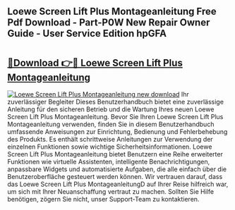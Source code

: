 ## Loewe Screen Lift Plus Montageanleitung Free Pdf Download - Part-P0W New Repair Owner Guide - User Service Edition hpGFA

# <h2><a href="http://df7l1gi.blite.top/?on=Loewe+Screen+Lift+Plus+Montageanleitung">🔗Download 👉🔴 Loewe Screen Lift Plus Montageanleitung</a></h2>

[![Loewe Screen Lift Plus Montageanleitung new download](https://i.imgur.com/lujVjoI.png)](http://df7l1gi.blite.top/?on=Loewe+Screen+Lift+Plus+Montageanleitung)
Ihr zuverlässiger Begleiter Dieses Benutzerhandbuch bietet eine zuverlässige Anleitung für den sicheren Betrieb und die Wartung Ihres neuen Loewe Screen Lift Plus Montageanleitung. Bevor Sie Ihren Loewe Screen Lift Plus Montageanleitung verwenden, finden Sie in diesem Benutzerhandbuch umfassende Anweisungen zur Einrichtung, Bedienung und Fehlerbehebung des Produkts. Es enthält schrittweise Anleitungen zur Verwendung der einzelnen Funktionen sowie wichtige Sicherheitsinformationen. Loewe Screen Lift Plus Montageanleitung bietet Benutzern eine Reihe erweiterter Funktionen wie virtuelle Assistenten, intelligente Benachrichtigungen, anpassbare Widgets und automatisierte Aufgaben, die alle einfach über die Benutzeroberfläche gesteuert werden können. Wir vertrauen darauf, dass das Loewe Screen Lift Plus MontageanleitungD auf Ihrer Reise hilfreich war, um sich mit Ihrer Neuanschaffung vertraut zu machen. Sollten Sie Hilfe benötigen, zögern Sie nicht, unser Support-Team zu kontaktieren.
